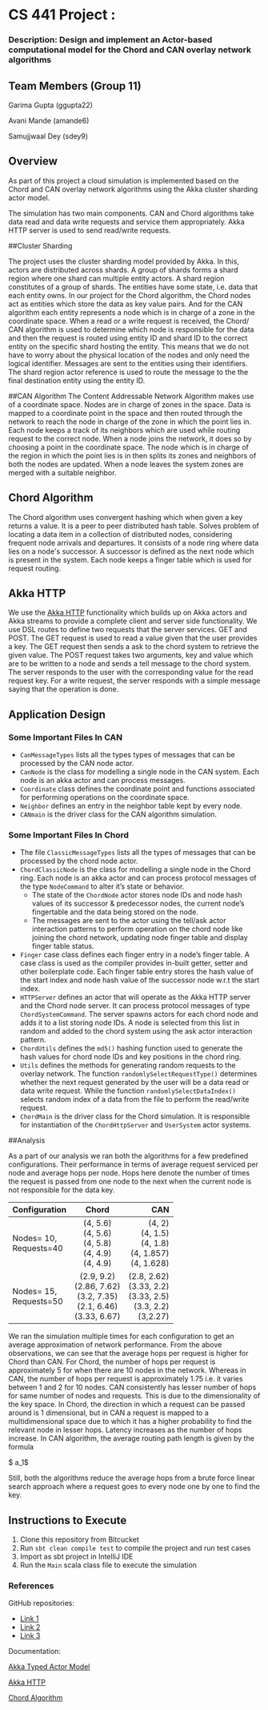 # CS 441 Project : 

### Description: Design and implement an Actor-based computational model for the Chord and CAN overlay network algorithms

## Team Members (Group 11)

Garima Gupta (ggupta22)

Avani Mande (amande6)

Samujjwaal Dey (sdey9)

## Overview
As part of this project a cloud simulation is implemented based on the Chord and CAN overlay network algorithms using the Akka cluster sharding actor model. 

The simulation has two main components. CAN and Chord algorithms take data read and data write requests and service them appropriately. Akka HTTP server is used to send read/write requests.

##Cluster Sharding

The project uses the cluster sharding model provided by Akka. In this, actors are distributed across shards. A group of shards forms a shard region where one shard can multiple entity actors. A shard region constitutes of a group of shards.
The entities have some state, i.e. data that each entity owns. In our project for the Chord algorithm, the Chord nodes act as entities which store the data as key value pairs. 
And for the CAN algorithm each entity represents a node which is in charge of a zone in the coordinate space.
When a read or a write request is received, the Chord/ CAN algorithm is used to determine which node is responsible for the data and then the request is routed using entity ID and shard ID to the correct entity on the specific shard hosting the entity.
This means that we do not have to worry about the physical location of the nodes and only need the logical identifier. Messages are sent to the entities using their identifiers. The shard region actor reference is used to route the message to the the final destination entity using the entity ID. 


##CAN Algorithm
The Content Addressable Network Algorithm makes use of a coordinate space. Nodes are in charge of zones in the space. Data is mapped to a coordinate point in the space and then routed through the network to reach the
node in charge of the zone in which the point lies in. Each node keeps a track of its neighbors which are used while routing request to the correct node. When a node joins the network, it does so by choosing a point in 
the coordinate space. The node which is in charge of the region in which the point lies is in then splits its zones and neighbors of both the nodes are updated.
When a node leaves the system zones are merged with a suitable neighbor. 


## Chord Algorithm

The Chord algorithm uses convergent hashing which when given a key returns a value. It is a peer to peer distributed hash table. 
Solves problem of locating a data item in a collection of distributed nodes, considering frequent node arrivals and departures.
It consists of a node ring where data lies on a node's successor. A successor is defined as the next node which is present in the system.
Each node keeps a finger table which is used for request routing.

## Akka HTTP

We use the [Akka HTTP](https://doc.akka.io/docs/akka-http/current/introduction.html) functionality which builds up on Akka actors and Akka streams to provide a complete client and server side functionality. We use DSL routes to define two requests that the server services. GET and POST.
The GET request is used to read a value given that the user provides a key. The GET request then sends a ask to the chord system to retrieve the given value. The POST request takes two arguments, key and value which are to be written to a node and sends a tell message to the chord system. The server responds to the user with the corresponding value for the read request key. For a write request, the server responds with a simple message saying that the operation is done.



## Application Design

### Some Important Files In CAN
- `CanMessageTypes` lists all the types types of messages that can be processed by the CAN node actor. 
- `CanNode` is the class for modelling a single node in the CAN system. Each node is an akka actor and can process messages.
- `Coordinate` class defines the coordinate point and functions associated for performing operations on the coordinate space.
- `Neighbor` defines an entry in the neighbor table kept by every node. 
- `CANmain` is the driver class for the CAN algorithm simulation. 

### Some Important Files In Chord

- The file `ClassicMessageTypes` lists all the types of messages that can be processed by the chord node actor.
- `ChordClassicNode` is the class for modelling a single node in the Chord ring. Each node is an akka actor and can process protocol messages of the type `NodeCommand` to alter it’s state or behavior.
  - The state of the `ChordNode` actor stores node IDs and node hash values of its successor & predecessor nodes, the current node’s fingertable and the data being stored on the node.
  - The messages are sent to the actor using the tell/ask actor interaction patterns to perform operation on the chord node like joining the chord network, updating node finger table and display finger table status. 
- `Finger` case class defines each finger entry in a node’s finger table. A case class is used as the compiler provides in-built getter, setter and other boilerplate code. Each finger table entry stores the hash value of the start index and node hash value of the successor node w.r.t the start index.
- `HTTPServer` defines an actor that will operate as the Akka HTTP server and the Chord node server. It can process protocol messages of type `ChordSystemCommand`. The server spawns actors for each chord node and adds it to a list storing node IDs. A node is selected from this list in random and added to the chord system using the ask actor interaction pattern.
- `ChordUtils` defines the `md5()` hashing function used to generate the hash values for chord node IDs and key positions in the chord ring.
- `Utils` defines the methods for generating random requests to the overlay network. The function `randomlySelectRequestType()` determines whether the next request generated by the user will be a data read or data write request. While the function `randomlySelectDataIndex()` selects random index of a data from the file to perform the read/write request.
- `ChordMain` is the driver class for the Chord simulation. It is responsible for instantiation of the `ChordHttpServer` and `UserSystem` actor systems.


##Analysis

As a part of our analysis we ran both the algorithms for a few predefined configurations. Their performance in terms of average request serviced per node and average hops per node. 
Hops here denote the number of times the request is passed from one node to the next when the current node is not responsible for the data key.


| Configuration | Chord         | CAN  |
| ------------- |:-------------:| -----:|
| Nodes= 10, <br/> Requests=40    | (4, 5.6) <br/> (4, 5.6) <br/> (4, 5.8) <br/> (4, 4.9) <br/> (4, 4.9) | (4, 2) <br/> (4, 1.5) <br/> (4, 1.8) <br/> (4, 1.857) <br/> (4, 1.628)|
| Nodes= 15, <br/> Requests=50      | (2.9, 9.2) <br/> (2.86, 7.62) <br/> (3.2, 7.35) <br/> (2.1, 6.46) <br/> (3.33, 6.67)     |  (2.8, 2.62) <br/> (3.33, 2.2) <br/> (3.33, 2.5) <br/> (3.3, 2.2) <br/> (3,2.27) |

We ran the simulation multiple times for each configuration to get an average approximation of network performance.
From the above observations, we can see that the average hops per request is higher for Chord than CAN. 
For Chord, the number of hops per request is approximately 5 for when there are 10 nodes in the network. 
Whereas in CAN, the number of hops per request is approximately 1.75 i.e. it varies between 1 and 2 for 10 nodes.
CAN consistently has lesser number of hops for same number of nodes and requests. This is due to the dimensionality of the key space. 
In Chord, the direction in which a request can be passed around is 1 dimensional, but in CAN a request is mapped to a multidimensional space due to which it has a higher probability to find the relevant node in lesser hops.
Latency increases as the number of hops increase. In CAN algorithm, the average routing path length is given by the formula 

$ a_1$

Still, both the algorithms reduce the average hops from a brute force linear search approach where a request goes to every node one by one to find the key.



## Instructions to Execute

1. Clone this repository from Bitcucket
2. Run `sbt clean compile test` to compile the project and run test cases
3. Import as sbt project in IntelliJ IDE
4. Run the `Main` scala class file to execute the simulation



### References

GitHub repositories: 

- [Link 1](https://github.com/pramo31/ChordSimulator)
- [Link 2](https://github.com/Swati32/Chord-Implementation-in-scala)
- [Link 3](https://github.com/softinio/pat)

Documentation:

[Akka Typed Actor Model](https://doc.akka.io/docs/akka/current/typed/index.html)

[Akka HTTP](https://doc.akka.io/docs/akka-http/current/introduction.html)

[Chord Algorithm](https://pdos.csail.mit.edu/papers/chord:sigcomm01/chord_sigcomm.pdf)



